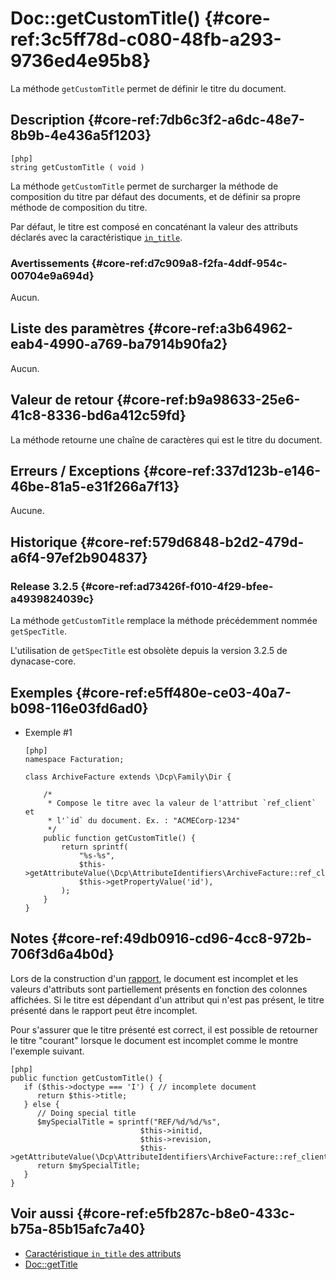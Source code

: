 # Doc::getCustomTitle() {#core-ref:3c5ff78d-c080-48fb-a293-9736ed4e95b8}

<div class="short-description" markdown="1">

La méthode `getCustomTitle` permet de définir le titre du document.

</div>

## Description {#core-ref:7db6c3f2-a6dc-48e7-8b9b-4e436a5f1203}

    [php]
    string getCustomTitle ( void )

La méthode `getCustomTitle` permet de surcharger la méthode de composition du
titre par défaut des documents, et de définir sa propre méthode de composition
du titre.

Par défaut, le titre est composé en concaténant la valeur des attributs
déclarés avec la caractéristique [`in_title`][attr_in_title].

### Avertissements {#core-ref:d7c909a8-f2fa-4ddf-954c-00704e9a694d}

Aucun.

## Liste des paramètres {#core-ref:a3b64962-eab4-4990-a769-ba7914b90fa2}

Aucun.

## Valeur de retour {#core-ref:b9a98633-25e6-41c8-8336-bd6a412c59fd}

La méthode retourne une chaîne de caractères qui est le titre du document.

## Erreurs / Exceptions {#core-ref:337d123b-e146-46be-81a5-e31f266a7f13}

Aucune.

## Historique {#core-ref:579d6848-b2d2-479d-a6f4-97ef2b904837}

### Release 3.2.5 {#core-ref:ad73426f-f010-4f29-bfee-a4939824039c}

La méthode `getCustomTitle` remplace la méthode précédemment nommée
`getSpecTitle`.

L'utilisation de `getSpecTitle` est obsolète depuis la version 3.2.5 de
dynacase-core.

## Exemples {#core-ref:e5ff480e-ce03-40a7-b098-116e03fd6ad0}

-   Exemple #1
    
        [php]
        namespace Facturation;
        
        class ArchiveFacture extends \Dcp\Family\Dir {
        
            /*
             * Compose le titre avec la valeur de l'attribut `ref_client` et
             * l'`id` du document. Ex. : "ACMECorp-1234"
             */
            public function getCustomTitle() {
                return sprintf(
                    "%s-%s",
                    $this->getAttributeValue(\Dcp\AttributeIdentifiers\ArchiveFacture::ref_client),
                    $this->getPropertyValue('id'),
                );
            }
        }

## Notes {#core-ref:49db0916-cd96-4cc8-972b-706f3d6a4b0d}

Lors de la construction d'un [rapport][rapport], le document est incomplet et
les valeurs d'attributs sont partiellement présents en fonction des colonnes
affichées. Si le titre est dépendant d'un attribut qui n'est pas présent, le
titre présenté dans le rapport peut être incomplet.

Pour s'assurer que le titre présenté est correct, il est possible de retourner
le titre "courant" lorsque le document est incomplet comme le montre l'exemple
suivant.

    [php]
    public function getCustomTitle() {
       if ($this->doctype === 'I') { // incomplete document
          return $this->title;
       } else {
          // Doing special title
          $mySpecialTitle = sprintf("REF/%d/%d/%s", 
                                 $this->initid, 
                                 $this->revision,
                                 $this->getAttributeValue(\Dcp\AttributeIdentifiers\ArchiveFacture::ref_client));
          return $mySpecialTitle;
       }
    } 

## Voir aussi {#core-ref:e5fb287c-b8e0-433c-b75a-85b15afc7a40}

- [Caractéristique `in_title` des attributs][attr_in_title]
- [Doc::getTitle][Doc::getTitle]

<!-- links -->
[attr_in_title]: #core-ref:b0e414c0-b795-4bbe-b70e-a308b7f1b4ab
[Doc::getTitle]: #core-ref:84011cc8-2aec-4f39-81f0-c7ae803e4913
[rapport]:       #core-ref:4d6429f1-b3ae-46c4-8687-1c8d29f92f37
